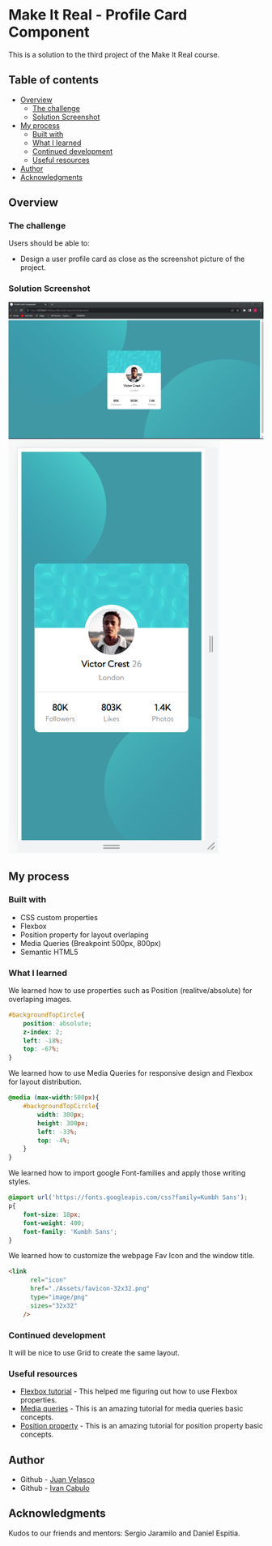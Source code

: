 # Make It Real - Profile Card Component

This is a solution to the third project of the Make It Real course.

## Table of contents

- [Overview](#overview)
  - [The challenge](#the-challenge)
  - [Solution Screenshot](#screenshot)
- [My process](#my-process)
  - [Built with](#built-with)
  - [What I learned](#what-i-learned)
  - [Continued development](#continued-development)
  - [Useful resources](#useful-resources)
- [Author](#author)
- [Acknowledgments](#acknowledgments)

## Overview

### The challenge

Users should be able to:

- Design a user profile card as close as the screenshot picture of the project.

### Solution Screenshot

![Fullsize screen](./Assets/SolutionScreenshot.png)
![Mobile screen size](./Assets/MobileSolutionScreenshot.png)

## My process

### Built with

- CSS custom properties
- Flexbox
- Position property for layout overlaping
- Media Queries (Breakpoint 500px, 800px)
- Semantic HTML5

### What I learned

We learned how to use properties such as Position (realitve/absolute) for overlaping images.
```css
#backgroundTopCircle{
    position: absolute;
    z-index: 2;
    left: -18%;
    top: -67%;
}
```
We learned how to use Media Queries for responsive design and Flexbox for layout distribution.
```css
@media (max-width:500px){
    #backgroundTopCircle{
        width: 300px;
        height: 300px;
        left: -33%;
        top: -4%;
    }
}
```

We learned how to import google Font-families and apply those writing styles.
```css
@import url('https://fonts.googleapis.com/css?family=Kumbh Sans');
p{
    font-size: 18px;
    font-weight: 400;
    font-family: 'Kumbh Sans';
}
```

We learned how to customize the webpage Fav Icon and the window title.

```html
<link
      rel="icon"
      href="./Assets/favicon-32x32.png"
      type="image/png"
      sizes="32x32"
    />
```

### Continued development

It will be nice to use Grid to create the same layout.

### Useful resources

- [Flexbox tutorial](https://www.youtube.com/watch?v=tXIhdp5R7sc) - This helped me figuring out how to use Flexbox properties.
- [Media queries](https://youtu.be/sd16e11blHI) - This is an amazing tutorial for media queries basic concepts.
- [Position property](https://youtu.be/IfMYDsorYXw) - This is an amazing tutorial for position property basic concepts.

## Author

- Github - [Juan Velasco](https://github.com/juandiegovelsol)
- Github - [Ivan Cabulo](https://github.com/icabulo)

## Acknowledgments

Kudos to our friends and mentors: Sergio Jaramilo and Daniel Espitia.

